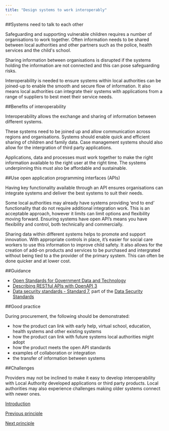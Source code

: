 ```yaml
---
title: "Design systems to work interoperably"
---
```


##Systems need to talk to each other

Safeguarding and supporting vulnerable children requires a number of organisations to work together. Often information needs to be shared between local authorities and other partners such as the police, health services and the child's school.

Sharing information between organisations is disrupted if the systems holding the information are not connected and this can pose safeguarding risks. 

Interoperability is needed to ensure systems within local authorities can be joined-up to enable the smooth and secure flow of information. It also means local authorities can integrate their systems with applications from a range of suppliers to best meet their service needs.

##Benefits of interoperability

Interoperability allows the exchange and sharing of information between different systems. 

These systems need to be joined up and allow communication across regions and organisations. Systems should enable quick and efficient sharing of children and family data. Case management systems should also allow for the intergration of third party applications.

Applications, data and processes must work together to make the right information available to the right user at the right time. The systems underpinning this must also be affordable and sustainable. 

##Use open application programming interfaces (APIs)

Having key functionality available through an API ensures organisations can integrate systems and deliver the best systems to suit their needs. 

Some local authorities may already have systems providing ‘end to end’ functionality that do not require additional integration work. This is an acceptable approach, however it limits can limit options and flexibility moving forward. Ensuring systems have open API’s means you have flexibility and control, both technically and commercially.

Sharing data within different systems helps to promote and support innovation. With appropriate controls in place, it’s easier for social care workers to use this information to improve child safety. It also allows for the creation of add-on products and services to be purchased and intergrated without being tied to a the provider of the primary system. This can often be done quicker and at lower cost.

##Guidance

* [Open Standards for Government Data and Technology](https://www.gov.uk/government/collections/open-standards-for-government-data-and-technology#recommended-open-standards)
* [Describing RESTful APIs with OpenAPI 3](https://www.gov.uk/government/publications/recommended-open-standards-for-government/describing-restful-apis-with-openapi-3)
* [Data security standards - Standard 7](https://www.dsptoolkit.nhs.uk/Help/Attachment/486), part of the [Data Security Standards](https://digital.nhs.uk/about-nhs-digital/our-work/nhs-digital-data-and-technology-standards/framework/beta---data-security-standards)

##Good practice

During procurement, the following should be demonstrated:

* how the product can link with early help, virtual school, education, health systems and other existing systems 
* how the product can link with future systems local authorities might adopt
* how the product meets the open API standards
* examples of collaboration or integration
* the transfer of information between systems

##Challenges

Providers may not be inclined to make it easy to develop interoperability with Local Authority developed applications or third party products. Local authorities may also experience challenges making older systems connect with newer ones. 

[Introduction](/index)

[Previous principle](/principle-1)

[Next principle](/principle-3)
